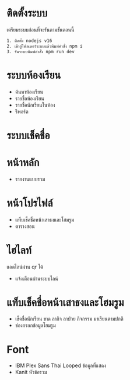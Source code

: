 # ติดตั้งระบบ

เตรียมระบบก่อนที่จะรันตามขั้นตอนนี้

```bash
1. ติดตั้ง nodejs v16
2. เข้าสู่โฟลเดอร์ระบบแล้วพิมพ์คำสั่ง npm i
3. รันระบบพิมพ์คำสั่ง npm run dev
```

# ระบบห้องเรียน

- ค้นหาห้องเรียน
- รายชื่อห้องเรียน
- รายชื่อนักเรียนในห้อง
- รีพอร์ต

# ระบบเช็คชื่อ


# หน้าหลัก
- รายงานแบบรวม

# หน้าโปรไฟล์

- แท็บเช็คชื่อหน้าเสาธงและโฮมรูม
- ตารางสอน

# ไฮไลท์
แอดไลน์ผ่าน qr ได้ 
- แจ้งเตือนผ่านระบบไลน์

# แท็บเช็คชื่อหน้าเสาธงและโฮมรูม
- เช็คชื่อนักเรียน ขาด ลากิจ ลาป่วย กิจกรรม มาเรียนตามปกติ
- ช่องกรอกข้อมูลโฮมรูม

# Font 
- IBM Plex Sans Thai Looped ข้อมูลที่แสดง
- Kanit หัวข้อรวม
